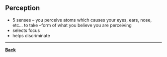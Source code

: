 ## Perception
- 5 senses – you perceive atoms which causes your eyes, ears, nose, etc… to take –form of what you believe you are perceiving
- selects focus
- helps discriminate

---
**[Back](PSYCHPrelimARIST.md)**
